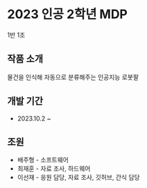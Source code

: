 # 2023 인공 2학년 MDP
1반 1조

## 작품 소개
물건을 인식해 자동으로 분류해주는 인공지능 로봇팔

## 개발 기간
- 2023.10.2 ~

## 조원
- 배주형 - 소프트웨어
- 최재훈 - 자료 조사, 하드웨어 
- 이선재 - 응원 담당, 자료 조사, 깃허브, 간식 담당
  

